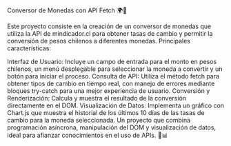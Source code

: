 
Conversor de Monedas con API Fetch 🌍💱

Este proyecto consiste en la creación de un conversor de monedas que utiliza la API de mindicador.cl para obtener tasas de cambio y permitir la conversión de pesos chilenos a diferentes monedas. Principales características:

Interfaz de Usuario: Incluye un campo de entrada para el monto en pesos chilenos, un menú desplegable para seleccionar la moneda a convertir y un botón para iniciar el proceso.
Consulta de API: Utiliza el método fetch para obtener tipos de cambio en tiempo real, con manejo de errores mediante bloques try-catch para una mejor experiencia de usuario.
Conversión y Renderización: Calcula y muestra el resultado de la conversión directamente en el DOM.
Visualización de Datos: Implementa un gráfico con Chart.js que muestra el historial de los últimos 10 días de las tasas de cambio para la moneda seleccionada.
Un proyecto que combina programación asíncrona, manipulación del DOM y visualización de datos, ideal para afianzar conocimientos en el uso de APIs. 🚀📊
